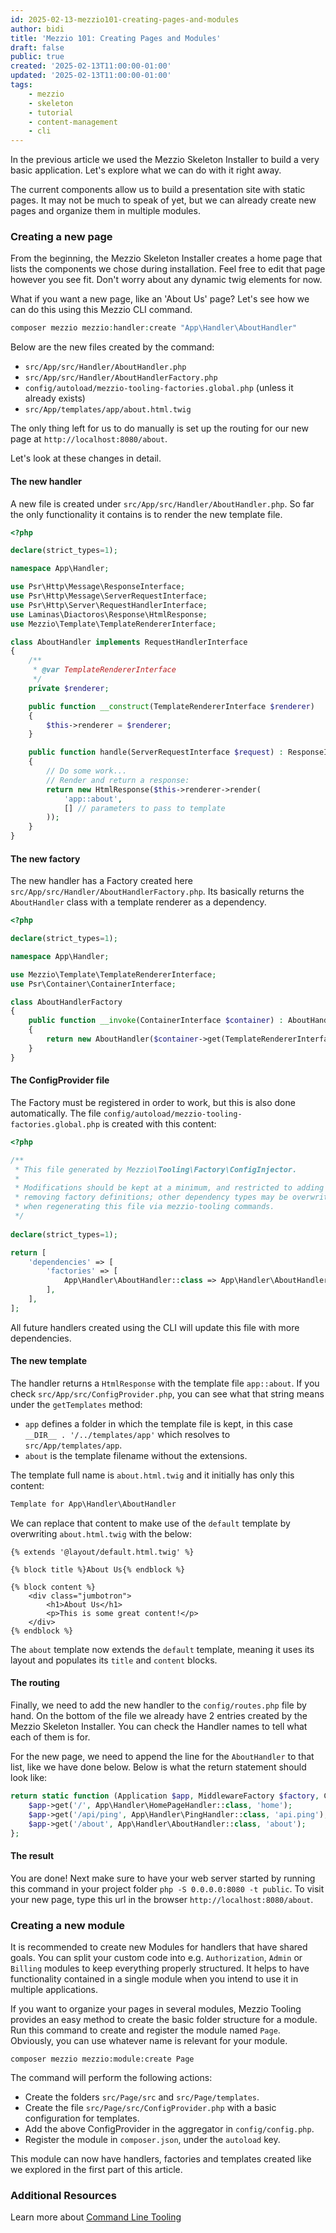 ```yaml
---
id: 2025-02-13-mezzio101-creating-pages-and-modules
author: bidi
title: 'Mezzio 101: Creating Pages and Modules'
draft: false
public: true
created: '2025-02-13T11:00:00-01:00'
updated: '2025-02-13T11:00:00-01:00'
tags:
    - mezzio
    - skeleton
    - tutorial
    - content-management
    - cli
---
```


In the previous article we used the Mezzio Skeleton Installer to build a very basic application.
Let's explore what we can do with it right away.

The current components allow us to build a presentation site with static pages.
It may not be much to speak of yet, but we can already create new pages and organize them in multiple modules.

<!--- EXTENDED -->

### Creating a new page

From the beginning, the Mezzio Skeleton Installer creates a home page that lists the components we chose during installation.
Feel free to edit that page however you see fit.
Don't worry about any dynamic twig elements for now.

What if you want a new page, like an 'About Us' page?
Let's see how we can do this using this Mezzio CLI command.

```php
composer mezzio mezzio:handler:create "App\Handler\AboutHandler"
```

Below are the new files created by the command:

- `src/App/src/Handler/AboutHandler.php`
- `src/App/src/Handler/AboutHandlerFactory.php`
- `config/autoload/mezzio-tooling-factories.global.php` (unless it already exists)
- `src/App/templates/app/about.html.twig`

The only thing left for us to do manually is set up the routing for our new page at `http://localhost:8080/about`.

Let's look at these changes in detail.

#### The new handler

A new file is created under `src/App/src/Handler/AboutHandler.php`.
So far the only functionality it contains is to render the new template file.

```php
<?php

declare(strict_types=1);

namespace App\Handler;

use Psr\Http\Message\ResponseInterface;
use Psr\Http\Message\ServerRequestInterface;
use Psr\Http\Server\RequestHandlerInterface;
use Laminas\Diactoros\Response\HtmlResponse;
use Mezzio\Template\TemplateRendererInterface;

class AboutHandler implements RequestHandlerInterface
{
    /**
     * @var TemplateRendererInterface
     */
    private $renderer;

    public function __construct(TemplateRendererInterface $renderer)
    {
        $this->renderer = $renderer;
    }

    public function handle(ServerRequestInterface $request) : ResponseInterface
    {
        // Do some work...
        // Render and return a response:
        return new HtmlResponse($this->renderer->render(
            'app::about',
            [] // parameters to pass to template
        ));
    }
}
```

#### The new factory

The new handler has a Factory created here `src/App/src/Handler/AboutHandlerFactory.php`.
Its basically returns the `AboutHandler` class with a template renderer as a dependency.

```php
<?php

declare(strict_types=1);

namespace App\Handler;

use Mezzio\Template\TemplateRendererInterface;
use Psr\Container\ContainerInterface;

class AboutHandlerFactory
{
    public function __invoke(ContainerInterface $container) : AboutHandler
    {
        return new AboutHandler($container->get(TemplateRendererInterface::class));
    }
}
```

#### The ConfigProvider file

The Factory must be registered in order to work, but this is also done automatically.
The file `config/autoload/mezzio-tooling-factories.global.php` is created with this content:

```php
<?php

/**
 * This file generated by Mezzio\Tooling\Factory\ConfigInjector.
 *
 * Modifications should be kept at a minimum, and restricted to adding or
 * removing factory definitions; other dependency types may be overwritten
 * when regenerating this file via mezzio-tooling commands.
 */
 
declare(strict_types=1);

return [
    'dependencies' => [
        'factories' => [
            App\Handler\AboutHandler::class => App\Handler\AboutHandlerFactory::class,
        ],
    ],
];
```

All future handlers created using the CLI will update this file with more dependencies.

#### The new template

The handler returns a `HtmlResponse` with the template file `app::about`.
If you check `src/App/src/ConfigProvider.php`, you can see what that string means under the `getTemplates` method:

- `app` defines a folder in which the template file is kept, in this case `__DIR__ . '/../templates/app'` which resolves to `src/App/templates/app`.
- `about` is the template filename without the extensions.

The template full name is `about.html.twig` and it initially has only this content:

```html
Template for App\Handler\AboutHandler
```

We can replace that content to make use of the `default` template by overwriting `about.html.twig` with the below:

```twig
{% extends '@layout/default.html.twig' %}

{% block title %}About Us{% endblock %}

{% block content %}
    <div class="jumbotron">
        <h1>About Us</h1>
        <p>This is some great content!</p>
    </div>
{% endblock %}
```

The `about` template now extends the `default` template, meaning it uses its layout and populates its `title` and `content` blocks.

#### The routing

Finally, we need to add the new handler to the `config/routes.php` file by hand.
On the bottom of the file we already have 2 entries created by the Mezzio Skeleton Installer.
You can check the Handler names to tell what each of them is for.

For the new page, we need to append the line for the `AboutHandler` to that list, like we have done below.
Below is what the return statement should look like:

```php
return static function (Application $app, MiddlewareFactory $factory, ContainerInterface $container): void {
    $app->get('/', App\Handler\HomePageHandler::class, 'home');
    $app->get('/api/ping', App\Handler\PingHandler::class, 'api.ping');
    $app->get('/about', App\Handler\AboutHandler::class, 'about');
};
```

#### The result

You are done!
Next make sure to have your web server started by running this command in your project folder `php -S 0.0.0.0:8080 -t public`.
To visit your new page, type this url in the browser `http://localhost:8080/about`.

### Creating a new module

It is recommended to create new Modules for handlers that have shared goals.
You can split your custom code into e.g. `Authorization`, `Admin` or `Billing` modules to keep everything properly structured.
It helps to have functionality contained in a single module when you intend to use it in multiple applications.

If you want to organize your pages in several modules, Mezzio Tooling provides an easy method to create the basic folder structure for a module.
Run this command to create and register the module named `Page`.
Obviously, you can use whatever name is relevant for your module.

```shell
composer mezzio mezzio:module:create Page
```

The command will perform the following actions:

- Create the folders `src/Page/src` and `src/Page/templates`.
- Create the file `src/Page/src/ConfigProvider.php` with a basic configuration for templates.
- Add the above ConfigProvider in the aggregator in `config/config.php`.
- Register the module in `composer.json`, under the `autoload` key.

This module can now have handlers, factories and templates created like we explored in the first part of this article.

### Additional Resources

Learn more about [Command Line Tooling](https://docs.mezzio.dev/mezzio/v3/reference/cli-tooling/)
